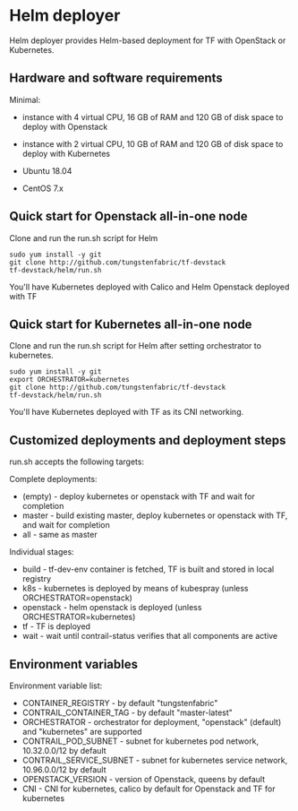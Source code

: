# Helm deployer

Helm deployer provides Helm-based deployment for TF with OpenStack or Kubernetes.

## Hardware and software requirements

Minimal:
- instance with 4 virtual CPU, 16 GB of RAM and 120 GB of disk space to deploy with Openstack
- instance with 2 virtual CPU, 10 GB of RAM and 120 GB of disk space to deploy with Kubernetes

- Ubuntu 18.04
- CentOS 7.x

## Quick start for Openstack all-in-one node

Clone and run the run.sh script for Helm

```
sudo yum install -y git
git clone http://github.com/tungstenfabric/tf-devstack
tf-devstack/helm/run.sh
```

You'll have Kubernetes deployed with Calico and Helm Openstack deployed with TF

## Quick start for Kubernetes all-in-one node

Clone and run the run.sh script for Helm after setting orchestrator to kubernetes.

```
sudo yum install -y git
export ORCHESTRATOR=kubernetes
git clone http://github.com/tungstenfabric/tf-devstack
tf-devstack/helm/run.sh
```

You'll have Kubernetes deployed with TF as its CNI networking.

## Customized deployments and deployment steps

run.sh accepts the following targets:

Complete deployments:
- (empty) - deploy kubernetes or openstack with TF and wait for completion
- master - build existing master, deploy kubernetes or openstack with TF, and wait for completion
- all - same as master

Individual stages:
- build - tf-dev-env container is fetched, TF is built and stored in local registry
- k8s - kubernetes is deployed by means of kubespray (unless ORCHESTRATOR=openstack)
- openstack - helm openstack is deployed (unless ORCHESTRATOR=kubernetes)
- tf - TF is deployed
- wait - wait until contrail-status verifies that all components are active

## Environment variables
Environment variable list:
- CONTAINER_REGISTRY - by default "tungstenfabric"
- CONTRAIL_CONTAINER_TAG - by default "master-latest"
- ORCHESTRATOR - orchestrator for deployment, "openstack" (default) and "kubernetes" are supported
- CONTRAIL_POD_SUBNET - subnet for kubernetes pod network, 10.32.0.0/12 by default
- CONTRAIL_SERVICE_SUBNET - subnet for kubernetes service network, 10.96.0.0/12 by default
- OPENSTACK_VERSION - version of Openstack, queens by default
- CNI - CNI for kubernetes, calico by default for Openstack and TF for kubernetes
